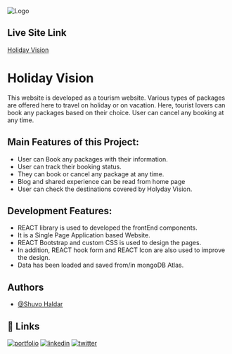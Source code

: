 
![Logo](https://i.ibb.co/3BCJMv7/holiday-vision-logo.png )



## Live Site Link

 [Holiday Vision](https://holiday-vision.web.app/ )



# Holiday Vision

This website is developed as a tourism website. Various types of packages are offered here to travel on holiday or on vacation. Here, tourist lovers can book any packages based on their choice. User can cancel any booking at any time. 



## Main Features of this Project:

- User can Book any packages with their information.
- User can track their booking status.
- They can book or cancel any package at any time.
- Blog and shared experience can be read from home page
- User can check the destinations covered by Holyday Vision.

## Development Features:
- REACT library is used to developed the frontEnd components.
- It is a Single Page Application based Website. 
- REACT Bootstrap and custom CSS is used to design the pages.
- In addition, REACT hook form and REACT Icon are also used to improve the design.
- Data has been loaded and saved from/in mongoDB Atlas. 



## Authors

- [@Shuvo Haldar](https://github.com/shuvo-h)


## 🔗 Links
[![portfolio](https://img.shields.io/badge/my_portfolio-000?style=for-the-badge&logo=ko-fi&logoColor=white)](https://katherinempeterson.com/)
[![linkedin](https://img.shields.io/badge/linkedin-0A66C2?style=for-the-badge&logo=linkedin&logoColor=white)](https://www.linkedin.com/)
[![twitter](https://img.shields.io/badge/twitter-1DA1F2?style=for-the-badge&logo=twitter&logoColor=white)](https://twitter.com/)


